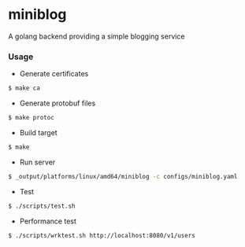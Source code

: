 # miniblog 
A golang backend providing a simple blogging service

### Usage

- Generate certificates
```bash
$ make ca
```

- Generate protobuf files
```bash
$ make protoc
```

- Build target
```bash
$ make
```

- Run server
```bash
$ _output/platforms/linux/amd64/miniblog -c configs/miniblog.yaml
```

- Test
```bash
$ ./scripts/test.sh
```

- Performance test
```bash
$ ./scripts/wrktest.sh http://localhost:8080/v1/users        
```


